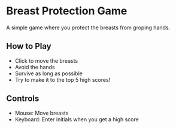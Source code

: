 # Breast Protection Game

A simple game where you protect the breasts from groping hands.

## How to Play
- Click to move the breasts
- Avoid the hands
- Survive as long as possible
- Try to make it to the top 5 high scores!

## Controls
- Mouse: Move breasts
- Keyboard: Enter initials when you get a high score 